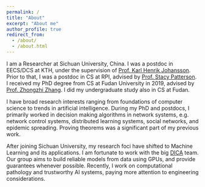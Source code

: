 ```yaml
---
permalink: /
title: "About"
excerpt: "About me"
author_profile: true
redirect_from:
  - /about/
  - /about.html
---
```


I am a Researcher at Sichuan University, China. I was a postdoc in EECS/DCS at KTH, under the supervision of [Prof. Karl Henrik Johansson](https://people.kth.se/~kallej/).  Prior to that, I was a postdoc in CS at RPI, advised by [Prof. Stacy Patterson](https://www.cs.rpi.edu/~pattes3/). I received my PhD degree from CS at Fudan University in 2019, advised by [Prof. Zhongzhi Zhang](https://scholar.google.com.hk/citations?hl=en&user=DrcEuSkAAAAJ&view_op=list_works&sortby=pubdate). I did my undergraduate study also in CS at Fudan.

I have broad research interests ranging from foundations of computer science to trends in artificial intelligence. During my PhD and postdocs, I primarily worked in decision making algorithms in network systems, e.g. network control systems, distributed learning systems, social networks, and epidemic spreading. Proving theorems was a significant part of my previous work.

After joining Sichuan University, my research foci have shifted to Machine Learning and its applications. I am fortunate to work with the big [DICA](https://github.com/dicalab-scu) team. Our group aims to build reliable models from data using GPUs, and provide guarantees whenever possible. Recently, I work on computational pathology and trustworthy AI systems, paying more attention to engineering considerations.
